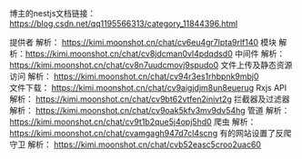 博主的nestjs文档链接： https://blog.csdn.net/qq1195566313/category_11844396.html

提供者 解析： https://kimi.moonshot.cn/chat/cv6eu4gr7lpta9rlf140
模块  解析：https://kimi.moonshot.cn/chat/cv8jdcman0vl4pdqdsd0
中间件 解析： https://kimi.moonshot.cn/chat/cv8n7uudcmovj9spudo0
文件上传及静态资源访问 解析： https://kimi.moonshot.cn/chat/cv94r3es1rhbpnk9mbj0  
文件下载： https://kimi.moonshot.cn/chat/cv9aigjdjm8un8euerug
Rxjs API 解析： https://kimi.moonshot.cn/chat/cv9bt62vtfen2inivt2g
拦截器及过滤器 解析： https://kimi.moonshot.cn/chat/cv9oak5kfv3mv9dv54hg
管道 解析： https://kimi.moonshot.cn/chat/cv9t1b2que5j4opj5hd0
爬虫 解析： https://kimi.moonshot.cn/chat/cvamgagh947d7cl4scng  有的网站设置了反爬
守卫 解析： https://kimi.moonshot.cn/chat/cvb52easc5croo2uac60